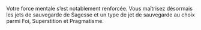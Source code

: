 ﻿---
id: class_cunning_fr.md#esprit-impénétrable
name: Esprit impénétrable
---
Votre force mentale s’est notablement renforcée. Vous maîtrisez désormais les jets de sauvegarde de Sagesse et un type de jet de sauvegarde au choix parmi Foi, Superstition et Pragmatisme.

